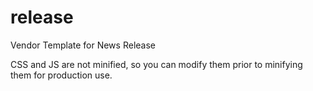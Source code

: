 # release
Vendor Template for News Release

CSS and JS are not minified, so you can modify them prior to minifying them for production use.
